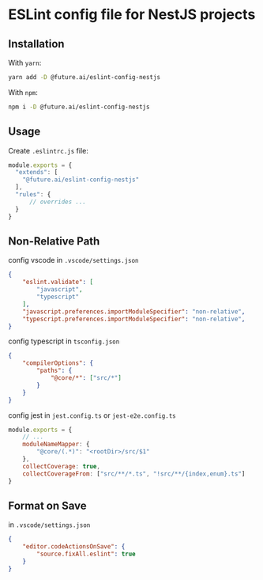 # ESLint config file for NestJS projects

## Installation

With `yarn`:

```bash
yarn add -D @future.ai/eslint-config-nestjs
```

With `npm`:

```bash
npm i -D @future.ai/eslint-config-nestjs
```

## Usage

Create `.eslintrc.js` file:

```js
module.exports = {
  "extends": [
    "@future.ai/eslint-config-nestjs"
  ],
  "rules": {
      // overrides ...
  }
}
```

## Non-Relative Path
config vscode in `.vscode/settings.json`
```json
{
    "eslint.validate": [
        "javascript",
        "typescript"
    ],
    "javascript.preferences.importModuleSpecifier": "non-relative",
    "typescript.preferences.importModuleSpecifier": "non-relative",
}
```
config typescript in `tsconfig.json`
```json
{
    "compilerOptions": {
        "paths": {
            "@core/*": ["src/*"]
        }
    }
}
``` 
config jest in `jest.config.ts` or `jest-e2e.config.ts`
```js
module.exports = {
    // ...
    moduleNameMapper: {
        "@core/(.*)": "<rootDir>/src/$1"
    },
    collectCoverage: true,
    collectCoverageFrom: ["src/**/*.ts", "!src/**/{index,enum}.ts"]
}
```


## Format on Save
in `.vscode/settings.json`
```json
{
    "editor.codeActionsOnSave": {
        "source.fixAll.eslint": true
    }
}
```